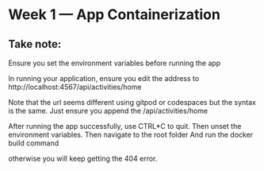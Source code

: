 # Week 1 — App Containerization

## Take note:

Ensure you set the environment variables before running the app

In running your application, ensure you edit the address to http://localhost:4567/api/activities/home 

Note that the url seems different using gitpod or codespaces but the syntax is the same.  Just ensure you append the /api/activities/home

After running the app successfully, use CTRL*C to quit. 
Then unset the environment variables.
Then navigate to the root folder
And run the docker build command 

otherwise you will keep getting the 404 error.
